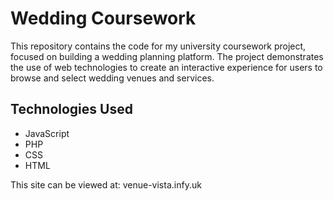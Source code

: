 # Wedding Coursework

This repository contains the code for my university coursework project, focused on building a wedding planning platform. The project demonstrates the use of web technologies to create an interactive experience for users to browse and select wedding venues and services.

## Technologies Used
- JavaScript
- PHP
- CSS
- HTML

This site can be viewed at:
  venue-vista.infy.uk
